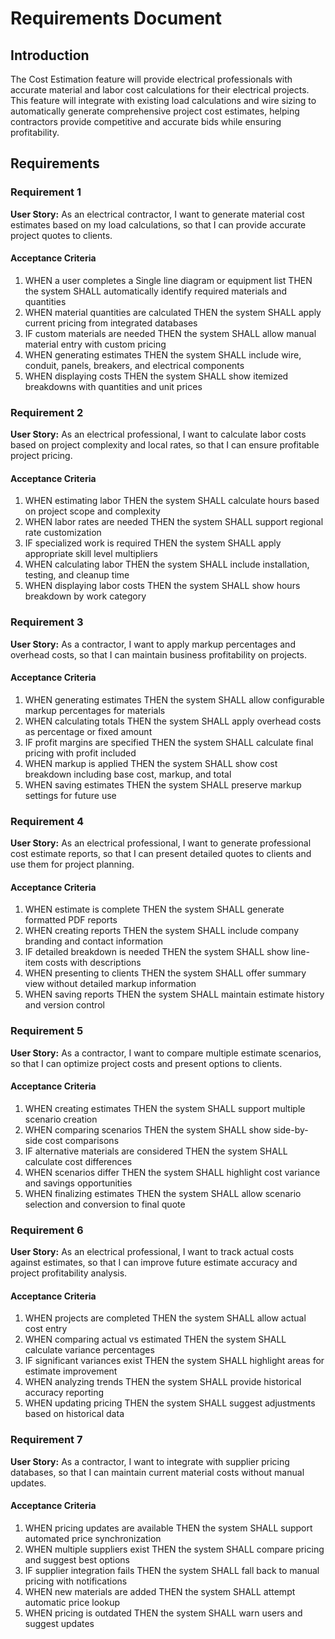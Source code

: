 # Requirements Document

## Introduction

The Cost Estimation feature will provide electrical professionals with accurate material and labor cost calculations for their electrical projects. This feature will integrate with existing load calculations and wire sizing to automatically generate comprehensive project cost estimates, helping contractors provide competitive and accurate bids while ensuring profitability.

## Requirements

### Requirement 1

**User Story:** As an electrical contractor, I want to generate material cost estimates based on my load calculations, so that I can provide accurate project quotes to clients.

#### Acceptance Criteria

1. WHEN a user completes a Single line diagram or equipment list THEN the system SHALL automatically identify required materials and quantities
2. WHEN material quantities are calculated THEN the system SHALL apply current pricing from integrated databases
3. IF custom materials are needed THEN the system SHALL allow manual material entry with custom pricing
4. WHEN generating estimates THEN the system SHALL include wire, conduit, panels, breakers, and electrical components
5. WHEN displaying costs THEN the system SHALL show itemized breakdowns with quantities and unit prices

### Requirement 2

**User Story:** As an electrical professional, I want to calculate labor costs based on project complexity and local rates, so that I can ensure profitable project pricing.

#### Acceptance Criteria

1. WHEN estimating labor THEN the system SHALL calculate hours based on project scope and complexity
2. WHEN labor rates are needed THEN the system SHALL support regional rate customization
3. IF specialized work is required THEN the system SHALL apply appropriate skill level multipliers
4. WHEN calculating labor THEN the system SHALL include installation, testing, and cleanup time
5. WHEN displaying labor costs THEN the system SHALL show hours breakdown by work category

### Requirement 3

**User Story:** As a contractor, I want to apply markup percentages and overhead costs, so that I can maintain business profitability on projects.

#### Acceptance Criteria

1. WHEN generating estimates THEN the system SHALL allow configurable markup percentages for materials
2. WHEN calculating totals THEN the system SHALL apply overhead costs as percentage or fixed amount
3. IF profit margins are specified THEN the system SHALL calculate final pricing with profit included
4. WHEN markup is applied THEN the system SHALL show cost breakdown including base cost, markup, and total
5. WHEN saving estimates THEN the system SHALL preserve markup settings for future use

### Requirement 4

**User Story:** As an electrical professional, I want to generate professional cost estimate reports, so that I can present detailed quotes to clients and use them for project planning.

#### Acceptance Criteria

1. WHEN estimate is complete THEN the system SHALL generate formatted PDF reports
2. WHEN creating reports THEN the system SHALL include company branding and contact information
3. IF detailed breakdown is needed THEN the system SHALL show line-item costs with descriptions
4. WHEN presenting to clients THEN the system SHALL offer summary view without detailed markup information
5. WHEN saving reports THEN the system SHALL maintain estimate history and version control

### Requirement 5

**User Story:** As a contractor, I want to compare multiple estimate scenarios, so that I can optimize project costs and present options to clients.

#### Acceptance Criteria

1. WHEN creating estimates THEN the system SHALL support multiple scenario creation
2. WHEN comparing scenarios THEN the system SHALL show side-by-side cost comparisons
3. IF alternative materials are considered THEN the system SHALL calculate cost differences
4. WHEN scenarios differ THEN the system SHALL highlight cost variance and savings opportunities
5. WHEN finalizing estimates THEN the system SHALL allow scenario selection and conversion to final quote

### Requirement 6

**User Story:** As an electrical professional, I want to track actual costs against estimates, so that I can improve future estimate accuracy and project profitability analysis.

#### Acceptance Criteria

1. WHEN projects are completed THEN the system SHALL allow actual cost entry
2. WHEN comparing actual vs estimated THEN the system SHALL calculate variance percentages
3. IF significant variances exist THEN the system SHALL highlight areas for estimate improvement
4. WHEN analyzing trends THEN the system SHALL provide historical accuracy reporting
5. WHEN updating pricing THEN the system SHALL suggest adjustments based on historical data

### Requirement 7

**User Story:** As a contractor, I want to integrate with supplier pricing databases, so that I can maintain current material costs without manual updates.

#### Acceptance Criteria

1. WHEN pricing updates are available THEN the system SHALL support automated price synchronization
2. WHEN multiple suppliers exist THEN the system SHALL compare pricing and suggest best options
3. IF supplier integration fails THEN the system SHALL fall back to manual pricing with notifications
4. WHEN new materials are added THEN the system SHALL attempt automatic price lookup
5. WHEN pricing is outdated THEN the system SHALL warn users and suggest updates